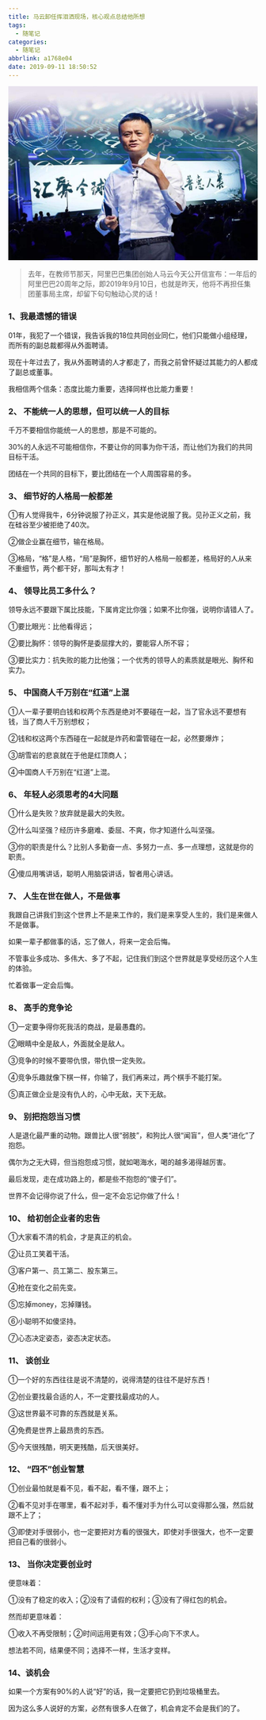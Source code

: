```yaml
---
title: 马云卸任挥泪洒现场，核心观点总结他所想
tags:
  - 随笔记
categories:
  - 随笔记
abbrlink: a1768e04
date: 2019-09-11 18:50:52
---
```


![](https://raw.githubusercontent.com/zhangmiaocc/blogImageResource/master/img/20190911185713.png)
> 去年，在教师节那天，阿里巴巴集团创始人马云今天公开信宣布：一年后的阿里巴巴20周年之际，即2019年9月10日，也就是昨天，他将不再担任集团董事局主席，却留下句句触动心灵的话！

<!--more-->

### 1、我最遗憾的错误

01年，我犯了一个错误，我告诉我的18位共同创业同仁，他们只能做小组经理，而所有的副总裁都得从外面聘请。

现在十年过去了，我从外面聘请的人才都走了，而我之前曾怀疑过其能力的人都成了副总或董事。

我相信两个信条：态度比能力重要，选择同样也比能力重要！

### 2、 **不能统一人的思想，但可以统一人的目标**

千万不要相信你能统一人的思想，那是不可能的。

30%的人永远不可能相信你，不要让你的同事为你干活，而让他们为我们的共同目标干活。

团结在一个共同的目标下，要比团结在一个人周围容易的多。

### 3、 **细节好的人格局一般都差**

①有人觉得我牛，6分钟说服了孙正义，其实是他说服了我。见孙正义之前，我在硅谷至少被拒绝了40次。

②做企业赢在细节，输在格局。

③格局，“格”是人格，“局”是胸怀，细节好的人格局一般都差，格局好的人从来不重细节，两个都干好，那叫太有才！

### 4、 **领导比员工多什么？**

领导永远不要跟下属比技能，下属肯定比你强；如果不比你强，说明你请错人了。

①要比眼光：比他看得远；

②要比胸怀：领导的胸怀是委屈撑大的，要能容人所不容；

③要比实力：抗失败的能力比他强；一个优秀的领导人的素质就是眼光、胸怀和实力。

### 5、 **中国商人千万别在“红道”上混**

①人一辈子要明白钱和权两个东西是绝对不要碰在一起，当了官永远不要想有钱，当了商人千万别想权；

②钱和权这两个东西碰在一起就是炸药和雷管碰在一起，必然要爆炸；

③胡雪岩的悲哀就在于他是红顶商人；

④中国商人千万别在“红道”上混。

### 6、 **年轻人必须思考的4大问题**

①什么是失败？放弃就是最大的失败。

②什么叫坚强？经历许多磨难、委屈、不爽，你才知道什么叫坚强。

③你的职责是什么？比别人多勤奋一点、多努力一点、多一点理想，这就是你的职责。

④傻瓜用嘴讲话，聪明人用脑袋讲话，智者用心讲话。

### 7、 **人生在世在做人，不是做事**

我跟自己讲我们到这个世界上不是来工作的，我们是来享受人生的，我们是来做人不是做事。

如果一辈子都做事的话，忘了做人，将来一定会后悔。

不管事业多成功、多伟大、多了不起，记住我们到这个世界就是享受经历这个人生的体验。

忙着做事一定会后悔。

### 8、 **高手的竞争论**

①一定要争得你死我活的商战，是最愚蠢的。

②眼睛中全是敌人，外面就全是敌人。

③竞争的时候不要带仇恨，带仇恨一定失败。

④竞争乐趣就像下棋一样，你输了，我们再来过，两个棋手不能打架。

⑤真正做企业是没有仇人的，心中无敌，天下无敌。

### 9、 **别把抱怨当习惯**

人是退化最严重的动物。跟兽比人很“弱肢”，和狗比人很“闻盲”，但人类“进化”了抱怨。

偶尔为之无大碍，但当抱怨成习惯，就如喝海水，喝的越多渴得越厉害。

最后发现，走在成功路上的，都是些不抱怨的“傻子们”。

世界不会记得你说了什么，但一定不会忘记你做了什么！

### 10、 **给初创企业者的忠告**

①大家看不清的机会，才是真正的机会。

②让员工笑着干活。

③客户第一、员工第二、股东第三。

④抢在变化之前先变。

⑤忘掉money，忘掉赚钱。

⑥小聪明不如傻坚持。

⑦心态决定姿态，姿态决定状态。


### 11、 **谈创业**

①一个好的东西往往是说不清楚的，说得清楚的往往不是好东西！

②创业要找最合适的人，不一定要找最成功的人。

③这世界最不可靠的东西就是关系。

④免费是世界上最昂贵的东西。

⑤今天很残酷，明天更残酷，后天很美好。

### 12、 **“四不”创业智慧**

①创业最怕就是看不见，看不起，看不懂，跟不上；

②看不见对手在哪里，看不起对手，看不懂对手为什么可以变得那么强，然后就跟不上了；

③即使对手很弱小，也一定要把对方看的很强大，即使对手很强大，也不一定要把自己看的很弱小。

### 13、 **当你决定要创业时**

便意味着：

①没有了稳定的收入；②没有了请假的权利；③没有了得红包的机会。

然而却更意味着：

①收入不再受限制；②时间运用更有效；③手心向下不求人。

想法若不同，结果便不同；选择不一样，生活才变样。

### 14、**谈机会**

如果一个方案有90%的人说“好”的话，我一定要把它扔到垃圾桶里去。

因为这么多人说好的方案，必然有很多人在做了，机会肯定不会是我们的了。

